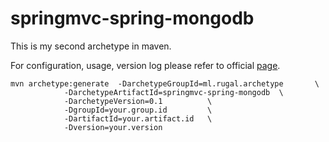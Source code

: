 springmvc-spring-mongodb
==========================


This is my second archetype in maven.  

For configuration, usage, version log please refer to official [page](http://rugal.ga/development/2015/07/30/archetype-for-springmvc-spring-mongodb/).

    mvn archetype:generate  -DarchetypeGroupId=ml.rugal.archetype       \
                -DarchetypeArtifactId=springmvc-spring-mongodb  \
                -DarchetypeVersion=0.1          \
                -DgroupId=your.group.id         \
                -DartifactId=your.artifact.id   \
                -Dversion=your.version
